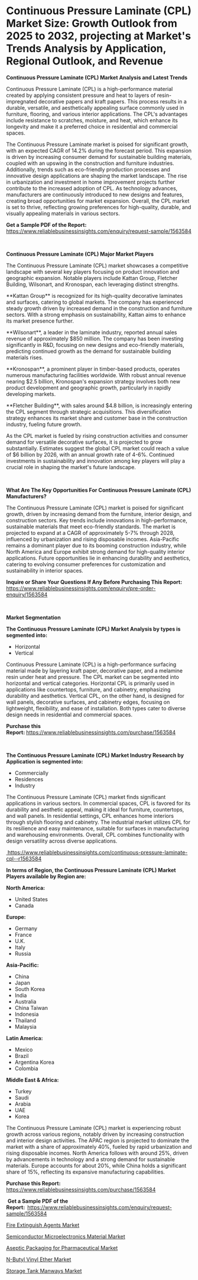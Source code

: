 <p><h1>Continuous Pressure Laminate (CPL) Market Size: Growth Outlook from 2025 to 2032, projecting at Market's Trends Analysis by Application, Regional Outlook, and Revenue</h1></p><p><strong>Continuous Pressure Laminate (CPL) Market Analysis and Latest Trends</strong></p>
<p><p>Continuous Pressure Laminate (CPL) is a high-performance material created by applying consistent pressure and heat to layers of resin-impregnated decorative papers and kraft papers. This process results in a durable, versatile, and aesthetically appealing surface commonly used in furniture, flooring, and various interior applications. The CPL's advantages include resistance to scratches, moisture, and heat, which enhance its longevity and make it a preferred choice in residential and commercial spaces.</p><p>The Continuous Pressure Laminate market is poised for significant growth, with an expected CAGR of 14.2% during the forecast period. This expansion is driven by increasing consumer demand for sustainable building materials, coupled with an upswing in the construction and furniture industries. Additionally, trends such as eco-friendly production processes and innovative design applications are shaping the market landscape. The rise in urbanization and investment in home improvement projects further contribute to the increased adoption of CPL. As technology advances, manufacturers are continuously introduced to new designs and features, creating broad opportunities for market expansion. Overall, the CPL market is set to thrive, reflecting growing preferences for high-quality, durable, and visually appealing materials in various sectors.</p></p>
<p><strong>Get a Sample PDF of the Report:&nbsp;</strong> <a href="https://www.reliablebusinessinsights.com/enquiry/request-sample/1563584?utm_campaign=1138&utm_medium=2&utm_source=Github&utm_content=ia&utm_term=01022025&utm_id=continuous-pressure-laminate-cpl">https://www.reliablebusinessinsights.com/enquiry/request-sample/1563584</a></p>
<p>&nbsp;</p>
<p><strong>Continuous Pressure Laminate (CPL) Major Market Players</strong></p>
<p><p>The Continuous Pressure Laminate (CPL) market showcases a competitive landscape with several key players focusing on product innovation and geographic expansion. Notable players include Kattan Group, Fletcher Building, Wilsonart, and Kronospan, each leveraging distinct strengths.</p><p>**Kattan Group** is recognized for its high-quality decorative laminates and surfaces, catering to global markets. The company has experienced steady growth driven by increased demand in the construction and furniture sectors. With a strong emphasis on sustainability, Kattan aims to enhance its market presence further.</p><p>**Wilsonart**, a leader in the laminate industry, reported annual sales revenue of approximately $850 million. The company has been investing significantly in R&D, focusing on new designs and eco-friendly materials, predicting continued growth as the demand for sustainable building materials rises.</p><p>**Kronospan**, a prominent player in timber-based products, operates numerous manufacturing facilities worldwide. With robust annual revenue nearing $2.5 billion, Kronospan's expansion strategy involves both new product development and geographic growth, particularly in rapidly developing markets.</p><p>**Fletcher Building**, with sales around $4.8 billion, is increasingly entering the CPL segment through strategic acquisitions. This diversification strategy enhances its market share and customer base in the construction industry, fueling future growth.</p><p>As the CPL market is fueled by rising construction activities and consumer demand for versatile decorative surfaces, it is projected to grow substantially. Estimates suggest the global CPL market could reach a value of $6 billion by 2026, with an annual growth rate of 4-6%. Continued investments in sustainability and innovation among key players will play a crucial role in shaping the market's future landscape.</p></p>
<p>&nbsp;</p>
<p><strong>What Are The Key Opportunities For Continuous Pressure Laminate (CPL) Manufacturers?</strong></p>
<p><p>The Continuous Pressure Laminate (CPL) market is poised for significant growth, driven by increasing demand from the furniture, interior design, and construction sectors. Key trends include innovations in high-performance, sustainable materials that meet eco-friendly standards. The market is projected to expand at a CAGR of approximately 5-7% through 2028, influenced by urbanization and rising disposable incomes. Asia-Pacific remains a dominant player due to its booming construction industry, while North America and Europe exhibit strong demand for high-quality interior applications. Future opportunities lie in enhancing durability and aesthetics, catering to evolving consumer preferences for customization and sustainability in interior spaces.</p></p>
<p><strong>Inquire or Share Your Questions If Any Before Purchasing This Report:</strong> <a href="https://www.reliablebusinessinsights.com/enquiry/pre-order-enquiry/1563584?utm_campaign=1138&utm_medium=2&utm_source=Github&utm_content=ia&utm_term=01022025&utm_id=continuous-pressure-laminate-cpl">https://www.reliablebusinessinsights.com/enquiry/pre-order-enquiry/1563584</a></p>
<p>&nbsp;</p>
<p><strong>Market Segmentation</strong></p>
<p><strong>The Continuous Pressure Laminate (CPL) Market Analysis by types is segmented into:</strong></p>
<p><ul><li>Horizontal</li><li>Vertical</li></ul></p>
<p><p>Continuous Pressure Laminate (CPL) is a high-performance surfacing material made by layering kraft paper, decorative paper, and a melamine resin under heat and pressure. The CPL market can be segmented into horizontal and vertical categories. Horizontal CPL is primarily used in applications like countertops, furniture, and cabinetry, emphasizing durability and aesthetics. Vertical CPL, on the other hand, is designed for wall panels, decorative surfaces, and cabinetry edges, focusing on lightweight, flexibility, and ease of installation. Both types cater to diverse design needs in residential and commercial spaces.</p></p>
<p><strong>Purchase this Report:&nbsp;</strong><a href="https://www.reliablebusinessinsights.com/purchase/1563584?utm_campaign=1138&utm_medium=2&utm_source=Github&utm_content=ia&utm_term=01022025&utm_id=continuous-pressure-laminate-cpl">https://www.reliablebusinessinsights.com/purchase/1563584</a></p>
<p>&nbsp;</p>
<p><strong>The Continuous Pressure Laminate (CPL) Market Industry Research by Application is segmented into:</strong></p>
<p><ul><li>Commercially</li><li>Residences</li><li>Industry</li></ul></p>
<p><p>The Continuous Pressure Laminate (CPL) market finds significant applications in various sectors. In commercial spaces, CPL is favored for its durability and aesthetic appeal, making it ideal for furniture, countertops, and wall panels. In residential settings, CPL enhances home interiors through stylish flooring and cabinetry. The industrial market utilizes CPL for its resilience and easy maintenance, suitable for surfaces in manufacturing and warehousing environments. Overall, CPL combines functionality with design versatility across diverse applications.</p></p>
<p><a href="https://www.reliablebusinessinsights.com/continuous-pressure-laminate-cpl--r1563584?utm_campaign=1138&utm_medium=2&utm_source=Github&utm_content=ia&utm_term=01022025&utm_id=continuous-pressure-laminate-cpl">&nbsp;https://www.reliablebusinessinsights.com/continuous-pressure-laminate-cpl--r1563584</a></p>
<p><strong>In terms of Region, the Continuous Pressure Laminate (CPL) Market Players available by Region are:</strong></p>
<p>
    <p> <strong> North America: </strong>
        <ul>
            <li>United States</li>
            <li>Canada</li>
        </ul>
        </p> 
    <p> <strong> Europe: </strong>
        <ul>
            <li>Germany</li>
            <li>France</li>
            <li>U.K.</li>
            <li>Italy</li>
            <li>Russia</li>
        </ul>
        </p> 
    <p> <strong> Asia-Pacific: </strong>
        <ul>
            <li>China</li>
            <li>Japan</li>
            <li>South Korea</li>
            <li>India</li>
            <li>Australia</li>
            <li>China Taiwan</li>
            <li>Indonesia</li>
            <li>Thailand</li>
            <li>Malaysia</li>
        </ul>
        </p> 
    <p> <strong> Latin America: </strong>
        <ul>
            <li>Mexico</li>
            <li>Brazil</li>
            <li>Argentina Korea</li>
            <li>Colombia</li>
        </ul>
        </p> 
    <p> <strong> Middle East & Africa: </strong>
        <ul>
            <li>Turkey</li>
            <li>Saudi</li>
            <li>Arabia</li>
            <li>UAE</li>
            <li>Korea</li>
        </ul>
    </p>
    </p>
<p><p>The Continuous Pressure Laminate (CPL) market is experiencing robust growth across various regions, notably driven by increasing construction and interior design activities. The APAC region is projected to dominate the market with a share of approximately 40%, fueled by rapid urbanization and rising disposable incomes. North America follows with around 25%, driven by advancements in technology and a strong demand for sustainable materials. Europe accounts for about 20%, while China holds a significant share of 15%, reflecting its expansive manufacturing capabilities.</p></p>
<p><strong>Purchase this Report: </strong><a href="https://www.reliablebusinessinsights.com/purchase/1563584?utm_campaign=1138&utm_medium=2&utm_source=Github&utm_content=ia&utm_term=01022025&utm_id=continuous-pressure-laminate-cpl">https://www.reliablebusinessinsights.com/purchase/1563584</a></p>
<p>&nbsp;<strong>Get a Sample PDF of the Report:&nbsp;&nbsp;</strong><a href="https://www.reliablebusinessinsights.com/enquiry/request-sample/1563584?utm_campaign=1138&utm_medium=2&utm_source=Github&utm_content=ia&utm_term=01022025&utm_id=continuous-pressure-laminate-cpl">https://www.reliablebusinessinsights.com/enquiry/request-sample/1563584</a></p>
<p><strong></strong></p>
<p><p><a href="https://github.com/popupioo/Market-Research-Report-List-1/blob/main/fire-extinguish-agents-market.md?utm_campaign=1138&utm_medium=2&utm_source=Github&utm_content=ia&utm_term=01022025&utm_id=continuous-pressure-laminate-cpl">Fire Extinguish Agents Market</a></p><p><a href="https://github.com/abantolemox08/Market-Research-Report-List-1/blob/main/semiconductor-microelectronics-material-market.md?utm_campaign=1138&utm_medium=2&utm_source=Github&utm_content=ia&utm_term=01022025&utm_id=continuous-pressure-laminate-cpl">Semiconductor Microelectronics Material Market</a></p><p><a href="https://github.com/briandahm87/Market-Research-Report-List-1/blob/main/aseptic-packaging-for-pharmaceutical-market.md?utm_campaign=1138&utm_medium=2&utm_source=Github&utm_content=ia&utm_term=01022025&utm_id=continuous-pressure-laminate-cpl">Aseptic Packaging for Pharmaceutical Market</a></p><p><a href="https://github.com/peddicehle/Market-Research-Report-List-1/blob/main/n-butyl-vinyl-ether-market.md?utm_campaign=1138&utm_medium=2&utm_source=Github&utm_content=ia&utm_term=01022025&utm_id=continuous-pressure-laminate-cpl">N-Butyl Vinyl Ether Market</a></p><p><a href="https://github.com/muhjanaidu/Market-Research-Report-List-1/blob/main/storage-tank-manways-market.md?utm_campaign=1138&utm_medium=2&utm_source=Github&utm_content=ia&utm_term=01022025&utm_id=continuous-pressure-laminate-cpl">Storage Tank Manways Market</a></p></p>